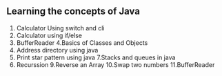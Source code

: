 ## Learning the concepts of Java

1. Calculator Using switch and cli
2. Calculator using if/else
3. BufferReader
4.Basics of Classes and Objects
5. Address directory using java
6. Print star pattern using java
7.Stacks and queues in java
8. Recurssion
9.Reverse an Array
10.Swap two numbers
11.BufferReader

